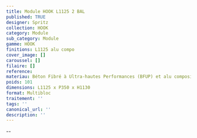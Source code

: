 ```yaml
---
title: Module HOOK L1125 2 BAL
published: TRUE
designer: Spritz
collection: HOOK
category: Module
sub_category: Module
gamme: HOOK
finitions: L1125 alu compo
cover_image: []
caroussel: []
filaire: []
reference: 
materiau: Béton Fibré à Ultra-hautes Performances (BFUP) et alu composite
poids: 101
dimensions: L1125 x P350 x H1130
format: Multibloc
traitement: ''
tags: ''
canonical_url: ''
description: ''
---
```

--
